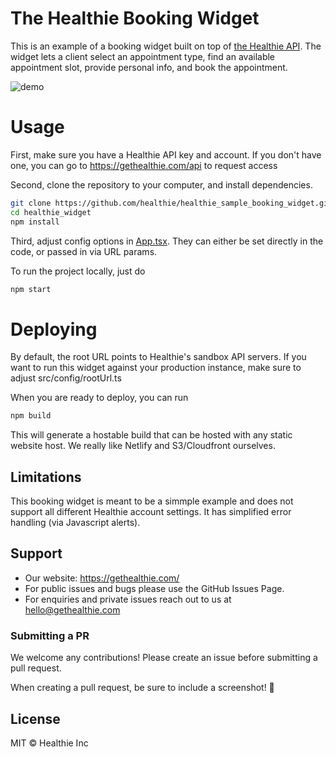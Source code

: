 # The Healthie Booking Widget

This is an example of a booking widget built on top of [the Healthie API](https://docs.gethealthie.com).
The widget lets a client select an appointment type, find an available appointment slot, provide personal info, and book the appointment.

![demo](https://user-images.githubusercontent.com/1649883/105534553-461ae080-5cb3-11eb-85d3-91690ca9901d.png)

# Usage

First, make sure you have a Healthie API key and account. If you don't have one, you can go to https://gethealthie.com/api to request access

Second, clone the repository to your computer, and install dependencies.

```bash
git clone https://github.com/healthie/healthie_sample_booking_widget.git
cd healthie_widget
npm install
```

Third, adjust config options in [App.tsx](https://github.com/healthie/healthie_sample_booking_widget/blob/master/src/App.tsx). They can either be set directly in the code, or passed in via URL params. 

To run the project locally, just do

```bash
npm start
```
# Deploying

By default, the root URL points to Healthie's sandbox API servers. If you want to run this widget against your production instance, make sure to adjust src/config/rootUrl.ts

When you are ready to deploy, you can run

```bash
npm build
```


This will generate a hostable build that can be hosted with any static website host.
We really like Netlify and S3/Cloudfront ourselves.

## Limitations

This booking widget is meant to be a simmple example and does not support all different Healthie account settings.
It has simplified error handling (via Javascript alerts).  


## Support
- Our website: https://gethealthie.com/
- For public issues and bugs please use the GitHub Issues Page.
- For enquiries and private issues reach out to us at hello@gethealthie.com

### Submitting a PR

We welcome any contributions! Please create an issue before submitting a pull request.

When creating a pull request, be sure to include a screenshot! 🎨

## License

MIT © Healthie Inc











